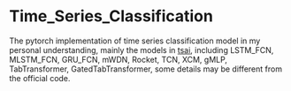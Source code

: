 # Time_Series_Classification

The pytorch implementation of time series classification model in my personal understanding, 
mainly the models in [tsai](https://github.com/timeseriesAI/tsai),
including LSTM_FCN, MLSTM_FCN, GRU_FCN, mWDN, Rocket, TCN, XCM, gMLP, TabTransformer, GatedTabTransformer,
some details may be different from the official code.
